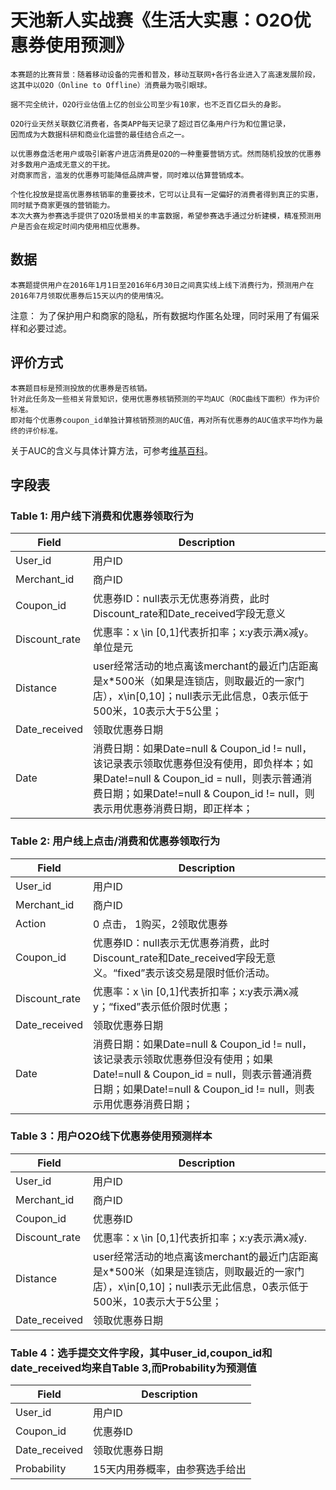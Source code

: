 # 天池新人实战赛《生活大实惠：O2O优惠券使用预测》
```
本赛题的比赛背景：随着移动设备的完善和普及，移动互联网+各行各业进入了高速发展阶段，
这其中以O2O（Online to Offline）消费最为吸引眼球。

据不完全统计，O2O行业估值上亿的创业公司至少有10家，也不乏百亿巨头的身影。

O2O行业天然关联数亿消费者，各类APP每天记录了超过百亿条用户行为和位置记录，
因而成为大数据科研和商业化运营的最佳结合点之一。

以优惠券盘活老用户或吸引新客户进店消费是O2O的一种重要营销方式。然而随机投放的优惠券对多数用户造成无意义的干扰。
对商家而言，滥发的优惠券可能降低品牌声誉，同时难以估算营销成本。 

个性化投放是提高优惠券核销率的重要技术，它可以让具有一定偏好的消费者得到真正的实惠，同时赋予商家更强的营销能力。
本次大赛为参赛选手提供了O2O场景相关的丰富数据，希望参赛选手通过分析建模，精准预测用户是否会在规定时间内使用相应优惠券。
```

## 数据
```
本赛题提供用户在2016年1月1日至2016年6月30日之间真实线上线下消费行为，预测用户在2016年7月领取优惠券后15天以内的使用情况。 
```
注意： 为了保护用户和商家的隐私，所有数据均作匿名处理，同时采用了有偏采样和必要过滤。

## 评价方式
```
本赛题目标是预测投放的优惠券是否核销。
针对此任务及一些相关背景知识，使用优惠券核销预测的平均AUC（ROC曲线下面积）作为评价标准。 
即对每个优惠券coupon_id单独计算核销预测的AUC值，再对所有优惠券的AUC值求平均作为最终的评价标准。 
```
关于AUC的含义与具体计算方法，可参考[维基百科](https://zh.wikipedia.org/wiki/ROC曲线)。

## 字段表

### Table 1: 用户线下消费和优惠券领取行为

Field       |	    Description
------------|------------------
User_id     |   用户ID
Merchant_id |   商户ID
Coupon_id   |   优惠券ID：null表示无优惠券消费，此时Discount_rate和Date_received字段无意义
Discount_rate   |   优惠率：x \in [0,1]代表折扣率；x:y表示满x减y。单位是元
Distance    |   user经常活动的地点离该merchant的最近门店距离是x*500米（如果是连锁店，则取最近的一家门店），x\in[0,10]；null表示无此信息，0表示低于500米，10表示大于5公里；
Date_received   |   领取优惠券日期
Date    |   消费日期：如果Date=null & Coupon_id != null，该记录表示领取优惠券但没有使用，即负样本；如果Date!=null & Coupon_id = null，则表示普通消费日期；如果Date!=null & Coupon_id != null，则表示用优惠券消费日期，即正样本；

### Table 2: 用户线上点击/消费和优惠券领取行为

Field       |	    Description
------------|------------------
User_id     |   用户ID
Merchant_id |   商户ID
Action      |   0 点击， 1购买，2领取优惠券
Coupon_id   |   优惠券ID：null表示无优惠券消费，此时Discount_rate和Date_received字段无意义。“fixed”表示该交易是限时低价活动。
Discount_rate   |   优惠率：x \in [0,1]代表折扣率；x:y表示满x减y；“fixed”表示低价限时优惠；
Date_received   |   领取优惠券日期
Date    |   消费日期：如果Date=null & Coupon_id != null，该记录表示领取优惠券但没有使用；如果Date!=null & Coupon_id = null，则表示普通消费日期；如果Date!=null & Coupon_id != null，则表示用优惠券消费日期；

### Table 3：用户O2O线下优惠券使用预测样本

Field       |	    Description
------------|------------------
User_id     |   用户ID
Merchant_id |   商户ID
Coupon_id   |   优惠券ID
Discount_rate   |   优惠率：x \in [0,1]代表折扣率；x:y表示满x减y.
Distance    |   user经常活动的地点离该merchant的最近门店距离是x*500米（如果是连锁店，则取最近的一家门店），x\in[0,10]；null表示无此信息，0表示低于500米，10表示大于5公里；
Date_received   |   领取优惠券日期

### Table 4：选手提交文件字段，其中user_id,coupon_id和date_received均来自Table 3,而Probability为预测值

Field       |	    Description
------------|------------------
User_id     |     用户ID
Coupon_id   |   优惠券ID
Date_received|   领取优惠券日期
Probability |   15天内用券概率，由参赛选手给出


